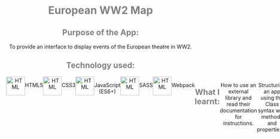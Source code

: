 <div>

<h1 style="color: grey" align="center">European WW2 Map</h1>

<h2 style="color: grey" align="center">Purpose of the App:</h2>

<p align="center">To provide an interface to display events of the European theatre in WW2.<p>

<h2 style="color: grey" align="center">Technology used:</h2>
  
<div align="center">
  <div style="display: flex; flex-direction: row">
    <img align="center" src="https://symbols.getvecta.com/stencil_83/68_html5-icon.09e3da538e.svg" alt="HTML" height="50"/>
    <p align="center">HTML5</p> 
 <div>
</div>
   
<div align="center">
  <div style="display: flex; flex-direction: row">
    <img align="center" src="https://symbols.getvecta.com/stencil_25/14_css3.d930bfb832.svg" alt="HTML" height="50"/>
    <p align="center">CSS3</p> 
  <div>
</div>
    
<div align="center">
  <div style="display: flex; flex-direction: row">
    <img align="center" src="https://symbols.getvecta.com/stencil_25/39_javascript.0ca26ec4ab.svg" alt="HTML" height="50"/>
    <p align="center">JavaScript (ES6+)</p> 
  <div>
</div>

<div align="center">
  <div style="display: flex; flex-direction: row">
    <img align="center" src="https://symbols.getvecta.com/stencil_95/18_sass.5a8c1431d6.svg" alt="HTML" height="50"/>
    <p align="center">SASS</p> 
  <div>
</div>

<div align="center">
  <div style="display: flex; flex-direction: row">
    <img align="center" src="https://symbols.getvecta.com/stencil_101/30_webpack-icon.3aae0e41ed.svg" alt="HTML" height="50"/>
    <p align="center">Webpack</p> 
  <div>
</div>



<h2 style="color: grey" align="center">What I learnt:</h2>

<p align="center">How to use an external library and read their documentation for instructions.</p>
<p align="center">Structuring an app using the Class syntax with methods and properties.></p>
<p align="center">Improved my understanding of Object Oriented Programming by the usage of ‘this’ and the prototype model.</p>
<p align="center">How to traverse the DOM and handle events to change the appearance of the content.</p>
<p align="center">Improved my ability to use functional programming to manage data from arrays and objects.</p>
<p align="center">Utilise SASS to manage media queries by using variables and breakpoints. </p>
<p align="center">How to set up Webpack to process all of your files into a bundle for production. </p>
<p align="center">How to host a project on Netlify and set up continuous deployment from GitHub.</p>

</div>
